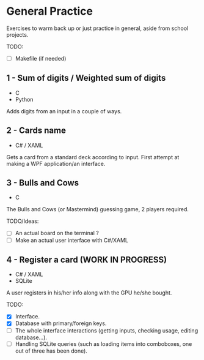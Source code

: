 # General Practice
Exercises to warm back up or just practice in general, aside from school projects.

TODO:
- [ ] Makefile (if needed)

## 1 - Sum of digits / Weighted sum of digits
- C
- Python

Adds digits from an input in a couple of ways.
## 2 - Cards name
- C# / XAML

Gets a card from a standard deck according to input. First attempt at making a WPF application/an interface.

## 3 - Bulls and Cows
- C

The Bulls and Cows (or Mastermind) guessing game, 2 players required.

TODO/Ideas:

- [ ] An actual board on the terminal ?
- [ ] Make an actual user interface with C#/XAML

## 4 - Register a card (WORK IN PROGRESS)
- C# / XAML
- SQLite

A user registers in his/her info along with the GPU he/she bought.

TODO:
- [x] Interface.
- [x] Database with primary/foreign keys.
- [ ] The whole interface interactions (getting inputs, checking usage, editing database...).
- [ ] Handling SQLite queries (such as loading items into comboboxes, one out of three has been done).

